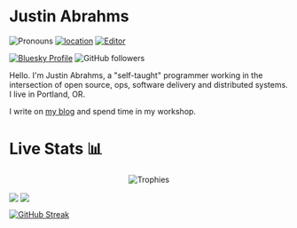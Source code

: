 # Justin Abrahms

![Pronouns](https://img.shields.io/badge/pronouns-he/they-lightgrey) [![location](https://img.shields.io/badge/location-PDX-green)](https://en.wikipedia.org/wiki/Portland%2C_Oregon) [![Editor](https://img.shields.io/badge/editor-emacs-blue)](https://justin.abrah.ms/dotfiles/emacs.html)

<a href="https://bsky.app/profile/justin.abrah.ms">![Bluesky Profile](https://img.shields.io/badge/bluesky-@justin.abrah.ms-blue)</a> ![GitHub followers](https://img.shields.io/github/followers/justinabrahms?style=social)

Hello. I'm Justin Abrahms, a "self-taught" programmer working in the intersection of open source, ops, software delivery and distributed systems. I live in Portland, OR.

I write on [my blog](https://justin.abrah.ms/) and spend time in my workshop.

# Live Stats 📊

<p align="center">
  <img alig src="https://github-profile-trophy.vercel.app/?username=justinabrahms&theme=onedark&&margin-w=12&column=6&rank=SSS,SS,S,AAA,AA,A,B,C&no-frame=true" alt="Trophies" />
</p>

<img align="center" src="https://github-readme-stats.vercel.app/api?username=justinabrahms&count_private=true&show_icons=true&layout=compact&theme=tokyonight" />
<img align="center" src="https://github-readme-stats.vercel.app/api/top-langs/?username=justinabrahms&count_private=true&langs_count=7&hide=html,postscript&layout=compact&theme=tokyonight" />

[![GitHub Streak](http://github-readme-streak-stats.herokuapp.com?user=justinabrahms&theme=tokyonight)](https://git.io/streak-stats)
